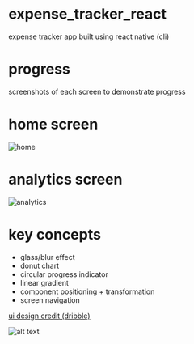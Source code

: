# expense_tracker_react
expense tracker app built using react native (cli)


# progress

screenshots of each screen to demonstrate progress

# home screen

![home](https://github.com/Salim-Ali-94/expense_tracker/assets/75537889/ee16b458-6a02-48eb-88d9-c6ef9fbd3dfd)

# analytics screen

![analytics](https://github.com/Salim-Ali-94/expense_tracker/assets/75537889/704ee475-f916-4320-830f-16a638fd1642)


# key concepts

- glass/blur effect
- donut chart
- circular progress indicator
- linear gradient
- component positioning + transformation
- screen navigation

[ui design credit (dribble)](https://dribbble.com/shots/14769358-Budget-Tracking-Planning-App)

![alt text](https://cdn.dribbble.com/users/5031392/screenshots/14769358/media/2d2075e253127baa1f95e120cb75deb4.png)
